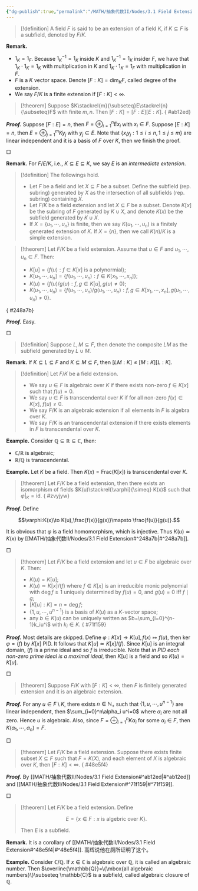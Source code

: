 ```yaml
---
{"dg-publish":true,"permalink":"/MATH/抽象代数II/Nodes/3.1 Field Extension/","dgPassFrontmatter":true}
---
```



> [!definition]
> A field $F$ is said to be an extension of a field $K$, if $K\subseteq F$ is a subfield, denoted by $F/K$. 

**Remark.**
- $1_K=1_F$. Because $1_K^{-1}=1_K$ inside $K$ and $1_K^{-1}=1_K$ insider $F$, we have that $1_K\cdot 1_K=1_K$ with multiplication in $K$ and $1_K\cdot 1_K=1_F$ with multiplication in $F$. 
- $F$ is a $K$ vector space. Denote $[F:K]=\dim_KF$, called degree of the extension.
- We say $F/K$ is a finite extension if $[F:K]<\infty$.


> [!theorem]
> Suppose $K\stackrel{m}{\subseteq}E\stackrel{n}{\subseteq}F$ with finite $m,n$. Then $[F:K]=[F:E][E:K]$.
{ #ab12ed}


**_Proof._** 
Suppose $[F:E]=n$, then $F=\oplus_{i=1}^n E x_i$ with $x_i\in F$. Suppose $[E:K]=n$, then $E=\oplus_{j=1}^m Ky_j$ with $y_j\in E$. Note that $\{x_iy_j:1\leqslant i\leqslant n,1\leqslant j\leqslant m\}$ are linear independent and it is a basis of $F$ over $K$, then we finish the proof.
<p align="left">□</p>


**Remark.** For $F/E/K$, i.e., $K\subseteq E\subseteq K$, we say $E$ is an *intermediate extension*.


> [!definition]
> The followings hold.
> - Let $F$ be a field and let $X\subseteq F$ be a subset. Define the subfield (rep. subring) generated by $X$ as the intersection of all subfields (rep. subring) containing $X$.
> - Let $F/K$ be a field extension and let $X\subseteq F$ be a subset. Denote $K[x]$ be the subring of $F$ generated by $K\cup X$, and denote $K(x)$ be the subfield generated by $K\cup X$.
> - If $X=\{u_1,\cdots,u_n\}$ is finite, then we say $K(u_1,\cdots,u_n)$ is a finitely generated extension of $K$. If $X=\{n\}$, then we call $K(n)/K$ is a simple extension.

> [!theorem]
> Let $F/K$ be a field extension. Assume that $u\in F$ and $u_1,\cdots,u_n\in F$. Then:
> - $K[u]=\{f(u):f\in K[x]\mbox{ is a polynormial}\}$;
> - $K[u_1,\cdots,u_n]=\{f(u_1,\cdots,u_n):f\in K[x_1,\cdots,x_n]\}$;
> - $K(u)=\{f(u)/g(u):f,g\in K[u],g(u)\neq 0\}$;
> - $K(u_1,\cdots,u_n)=\{f(u_1,\cdots,u_n)/g(u_1,\cdots,u_n):f,g\in K[x_1,\cdots,x_n],g(u_1,\cdots,u_n)\neq 0\}$. 
>
{ #248a7b}


**_Proof._**
Easy.
<p align="left">□</p>


> [!definition]
> Suppose $L, M\subseteq F$, then denote the composite $LM$ as the subfield generated by $L\cup M$.


**Remark.** If $K\subseteq L\subseteq F$ and $K\subseteq M\subseteq F$, then $[LM:K]\leqslant[M:K][L:K]$.


> [!definition]
> Let $F/K$ be a field extension.
> - We say $u\in F$ is algebraic over $K$ if there exists non-zero $f\in K[x]$ such that $f(u)=0$.
> - We say $u\in F$ is transcendental over $K$ if for all non-zero $f(x)\in K[x]$, $f(u)\neq 0$.
> - We say $F/K$ is an algebraic extension if all elements in $F$ is algebra over $K$.
> - We say $F/K$ is an transcendental extension if there exists elements in $F$ is transcendental over $K$.


**Example.** Consider $\mathbb{Q}\subseteq \mathbb{R}\subseteq \mathbb{C}$, then:
- $\mathbb{C}/\mathbb{R}$ is algebraic;
- $\mathbb{R}/\mathbb{Q}$ is transcendental.

**Example.** Let $K$ be a field. Then $K(x)=\mathrm{Frac}(K[x])$ is transcendental over $K$.


> [!theorem]
> Let $F/K$ be a field extension, then there exists an isomorphism of fields $K(u)\stackrel{\varphi}{\simeq} K(x)$ such that $\varphi|_{K}=\mathrm{id}$. 
{ #zvyjyw}


**_Proof._**
Define 

$$\varphi:K(x)\to K(u),\frac{f(x)}{g(x)}\mapsto \frac{f(u)}{g(u)}.$$

It is obvious that $\varphi$ is a field homomorphism, which is injective. Thus $K(u)\simeq K(x)$ by [[MATH/抽象代数II/Nodes/3.1 Field Extension#^248a7b\|#^248a7b]].
<p align="left">□</p>


> [!theorem]
> Let $F/K$ be a field extension and let $u\in F$ be algebraic over $K$. Then:
> - $K(u)=K[u]$;
> - $K(u)\simeq K[x]/(f)$ where $f\in K[x]$ is an irreducible monic polynomial with $\deg f\geqslant 1$ uniquely determined by $f(u)=0$, and $g(u)=0$ iff $f\mid g$;
> - $[K[u]:K]=n=\deg f$;
> - $\{1,u,\cdots,u^{n-1}\}$ is a basis of $K(u)$ as a $K$-vector space;
> - any $b\in K(u)$ can be uniquely written as $b=\sum_{i=0}^{n-1}k_iu^i$ with $k_i\in K$.
{ #71f159}


**_Proof._**
Most details are skipped. Define $\varphi:K[x]\to K[u],f(x)\mapsto f(u)$, then $\ker \varphi=(f)$ by $K[x]$ PID. It follows that $K[u]\simeq K[x]/(f)$. Since $K[u]$ is an integral domain, $(f)$ is a prime ideal and so $f$ is irreducible. Note that *in PID each non-zero prime ideal is a maximal ideal*, then $K[u]$ is a field and so $K(u)=K[u]$.
<p align="left">□</p>


> [!theorem]
> Suppose $F/K$ with $[F:K]<\infty$, then $F$ is finitely generated extension and it is an algebraic extension.

**_Proof._**
For any $u\in F\setminus K$, there exists $n\in \mathbb{N}_+$ such that $\{1,u,\cdots,u^{n-1}\}$ are linear independent, then $\sum_{i=0}^n\alpha_i u^i=0$ where $\alpha_i$ are not all zero. Hence $u$ is algebraic. Also, since $F=\oplus_{i=1}^n K\alpha_i$ for some $\alpha_i\in F$, then $K(\alpha_1,\cdots,\alpha_n)=F$.
<p align="left">□</p>


> [!theorem]
> Let $F/K$ be a field extension. Suppose there exists finite subset $X\subseteq F$ such that $F=K(X)$, and each element of $X$ is algebraic over $K$, then $[F:K]<\infty$. 
{ #48e5f4}


**_Proof._**
By [[MATH/抽象代数II/Nodes/3.1 Field Extension#^ab12ed\|#^ab12ed]] and [[MATH/抽象代数II/Nodes/3.1 Field Extension#^71f159\|#^71f159]].
<p align="left">□</p>


> [!theorem]
> Let $F/K$ be a field extension. Define 
> 
> $$E=\{x\in F:x\mbox{ is algebric over }K\}.$$
> 
> Then $E$ is a subfield.

**Remark.** It is a corollary of [[MATH/抽象代数II/Nodes/3.1 Field Extension#^48e5f4\|#^48e5f4]]. 高辉说他在厕所证明了这个。


**Example.** Consider $\mathbb{C}/\mathbb{Q}$. If $x\in \mathbb{C}$ is algebraic over $\mathbb{Q}$, it is called an algebraic number. Then $\overline{\mathbb{Q}}=\{\mbox{all algebraic numbers}\}\subseteq \mathbb{C}$ is a subfield, called algebraic closure of $\mathbb{Q}$.